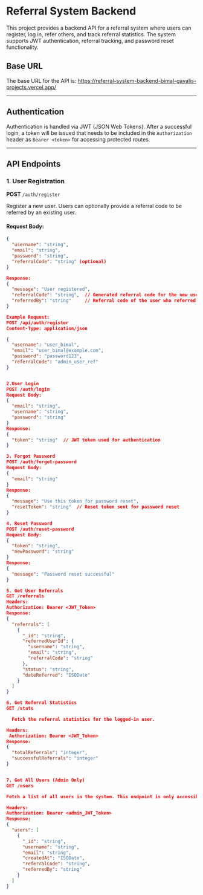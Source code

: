 # Referral System Backend

This project provides a backend API for a referral system where users can register, log in, refer others, and track referral statistics. The system supports JWT authentication, referral tracking, and password reset functionality.

## Base URL

The base URL for the API is:   https://referral-system-backend-bimal-gayalis-projects.vercel.app/



---

## Authentication

Authentication is handled via JWT (JSON Web Tokens). After a successful login, a token will be issued that needs to be included in the `Authorization` header as `Bearer <token>` for accessing protected routes.

---

## API Endpoints

### **1. User Registration**

**POST** `/auth/register`

Register a new user. Users can optionally provide a referral code to be referred by an existing user.

#### **Request Body:**

```json
{
  "username": "string",
  "email": "string",
  "password": "string",
  "referralCode": "string" (optional)
}

Response:
{
  "message": "User registered",
  "referralCode": "string",  // Generated referral code for the new user
  "referredBy": "string"     // Referral code of the user who referred (if applicable)
}

Example Request:
POST /api/auth/register
Content-Type: application/json

{
  "username": "user_bimal",
  "email": "user_bimal@example.com",
  "password": "password123",
  "referralCode": "admin_user_ref"
}


2.User Login
POST /auth/login
Request Body:
{
  "email": "string",
  "username": "string",
  "password": "string"
}
Response:
{
  "token": "string"  // JWT token used for authentication
}

3. Forgot Password
POST /auth/forgot-password
Request Body:
{
  "email": "string"
}
Response:
{
  "message": "Use this token for password reset",
  "resetToken": "string"  // Reset token sent for password reset
}

4. Reset Password
POST /auth/reset-password
Request Body:
{
  "token": "string",
  "newPassword": "string"
}
Response:
{
  "message": "Password reset successful"
}

5. Get User Referrals
GET /referrals
Headers:
Authorization: Bearer <JWT_Token>
Response:
{
  "referrals": [
    {
      "_id": "string",
      "referredUserId": {
        "username": "string",
        "email": "string",
        "referralCode": "string"
      },
      "status": "string",
      "dateReferred": "ISODate"
    }
  ]
}

6. Get Referral Statistics
GET /stats

  Fetch the referral statistics for the logged-in user.

Headers:
 Authorization: Bearer <JWT_Token>
Response:
{
  "totalReferrals": "integer",
  "successfulReferrals": "integer"
}


7. Get All Users (Admin Only)
GET /users

Fetch a list of all users in the system. This endpoint is only accessible to admin users.

Headers:
Authorization: Bearer <admin_JWT_Token>
Response:
{
  "users": [
    {
      "_id": "string",
      "username": "string",
      "email": "string",
      "createdAt": "ISODate",
      "referralCode": "string",
      "referredBy": "string"
    }
  ]
}


